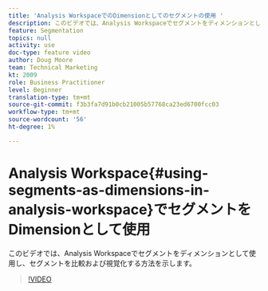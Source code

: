 ```yaml
---
title: 'Analysis WorkspaceでのDimensionとしてのセグメントの使用 '
description: このビデオでは、Analysis Workspaceでセグメントをディメンションとして使用し、セグメントを比較および視覚化する方法を示します。
feature: Segmentation
topics: null
activity: use
doc-type: feature video
author: Doug Moore
team: Technical Marketing
kt: 2009
role: Business Practitioner
level: Beginner
translation-type: tm+mt
source-git-commit: f3b3fa7d91b0cb21005b57768ca23ed6700fcc03
workflow-type: tm+mt
source-wordcount: '56'
ht-degree: 1%

---
```



# Analysis Workspace{#using-segments-as-dimensions-in-analysis-workspace}でセグメントをDimensionとして使用

このビデオでは、Analysis Workspaceでセグメントをディメンションとして使用し、セグメントを比較および視覚化する方法を示します。

>[!VIDEO](https://video.tv.adobe.com/v/23974/?quality=12)